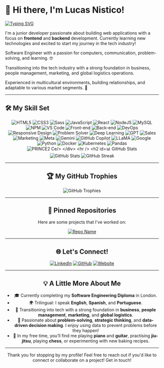 # 👋 Hi there, I'm Lucas Nistico!

[![Typing SVG](https://readme-typing-svg.herokuapp.com?font=Fira+Code&size=24&duration=4000&color=00C4CC&center=true&vCenter=true&width=600&lines=Junior+Developer+🌱;Data+Science+Enthusiast+📊;AI+Explorer+🤖;Problem+Solver+🧠;Software+Engineer+in+Training+👨‍💻;Strategic+Thinker+🧩;Creative+Inventor+💡;Team+Player+🤝;Always+Learning+🚀;Let's+Connect!+🌐)](https://git.io/typing-svg)


I'm a junior developer passionate about building web applications with a focus on **frontend** and **backend** development. Currently learning new technologies and excited to start my journey in the tech industry!

Software Engineer with a passion for computers, communication, problem-solving, and learning. 🤓

Transitioning into the tech industry with a strong foundation in business, people management, marketing, and global logistics operations.

Experienced in multicultural environments, building relationships, and adaptable to various market segments. 🌱

---

## 🛠️ My Skill Set

<div align="center">
    <img src="https://img.shields.io/badge/HTML5-%23E34F26.svg?style=for-the-badge&logo=html5&logoColor=white" alt="HTML5"/>
    <img src="https://img.shields.io/badge/CSS3-%231572B6.svg?style=for-the-badge&logo=css3&logoColor=white" alt="CSS3"/>
    <img src="https://img.shields.io/badge/Sass-%23CC6699.svg?style=for-the-badge&logo=sass&logoColor=white" alt="Sass"/>
    <img src="https://img.shields.io/badge/JavaScript-%23323330.svg?style=for-the-badge&logo=javascript&logoColor=%23F7DF1E" alt="JavaScript"/>
    <img src="https://img.shields.io/badge/React-%2361DAFB.svg?style=for-the-badge&logo=react&logoColor=white" alt="React"/>
    <img src="https://img.shields.io/badge/Node.js-%2343853D.svg?style=for-the-badge&logo=node.js&logoColor=white" alt="NodeJS"/>
    <img src="https://img.shields.io/badge/MySQL-%234479A1.svg?style=for-the-badge&logo=mysql&logoColor=white" alt="MySQL"/>
    <img src="https://img.shields.io/badge/NPM-%23CB3837.svg?style=for-the-badge&logo=npm&logoColor=white" alt="NPM"/>
    <img src="https://img.shields.io/badge/VS%20Code-%23007ACC.svg?style=for-the-badge&logo=visual-studio-code&logoColor=white" alt="VS Code"/>
    <img src="https://img.shields.io/badge/Frontend-%23FF5733.svg?style=for-the-badge&logo=appveyor" alt="Front-end"/>
    <img src="https://img.shields.io/badge/Backend-%230A66C2.svg?style=for-the-badge&logo=appveyor" alt="Back-end"/>
    <img src="https://img.shields.io/badge/DevOps-%23039BE5.svg?style=for-the-badge&logo=appveyor" alt="DevOps"/>
    <img src="https://img.shields.io/badge/Responsive%20Design-%234CAF50.svg?style=for-the-badge&logo=appveyor" alt="Responsive Design"/>
    <img src="https://img.shields.io/badge/Problem%20Solver-%23FF7F50.svg?style=for-the-badge&logo=appveyor" alt="Problem Solver"/>
    <img src="https://img.shields.io/badge/Deep%20Learning-%2320232a.svg?style=for-the-badge&logo=deeplearningdotai&logoColor=white" alt="Deep Learning"/>
    <img src="https://img.shields.io/badge/GPT-%2300A67E.svg?style=for-the-badge&logo=openai&logoColor=white" alt="GPT"/>
    <img src="https://img.shields.io/badge/Sales-%23FF6F00.svg?style=for-the-badge&logo=salesforce&logoColor=white" alt="Sales"/>
    <img src="https://img.shields.io/badge/Marketing-%231DA1F2.svg?style=for-the-badge&logo=marketo&logoColor=white" alt="Marketing"/>
    <img src="https://img.shields.io/badge/Meta-%230076D6.svg?style=for-the-badge&logo=meta&logoColor=white" alt="Meta"/>
    <img src="https://img.shields.io/badge/Gemini-%233B82F6.svg?style=for-the-badge&logo=gemini&logoColor=white" alt="Gemini"/>
    <img src="https://img.shields.io/badge/GitHub%20Copilot-%2312100E.svg?style=for-the-badge&logo=github&logoColor=white&labelColor=blue" alt="GitHub Copilot"/>
    <img src="https://img.shields.io/badge/LLaMA-%230076D6.svg?style=for-the-badge&logo=meta&logoColor=white" alt="LLaMA"/>
    <img src="https://img.shields.io/badge/Google-%234285F4.svg?style=for-the-badge&logo=google&logoColor=white" alt="Google"/>
    <img src="https://img.shields.io/badge/Python-%233776AB.svg?style=for-the-badge&logo=python&logoColor=white" alt="Python"/>
    <img src="https://img.shields.io/badge/Docker-%232496ED.svg?style=for-the-badge&logo=docker&logoColor=white" alt="Docker"/>
    <img src="https://img.shields.io/badge/Kubernetes-%23326CE5.svg?style=for-the-badge&logo=kubernetes&logoColor=white" alt="Kubernetes"/>
    <img src="https://img.shields.io/badge/Pandas-%23150458.svg?style=for-the-badge&logo=pandas&logoColor=white" alt="Pandas"/>
    <img src="https://img.shields.io/badge/PRINCE2-%23004880.svg?style=for-the-badge&logo=apacherocketmq&logoColor=white" alt="PRINCE2 Ce/>
</div>



---

## 📊 GitHub Stats

<div align="center">
  <img src="https://github-readme-stats.vercel.app/api?username=Lucasnistico&show_icons=true&theme=transparent&hide=stars&count_private=true" alt="GitHub Stats"/>
  <img src="https://github-readme-streak-stats.herokuapp.com/?user=Lucasnistico&theme=transparent" alt="GitHub Streak"/>
</div>

---

## 🏆 My GitHub Trophies

<div align="center">
  <img src="https://github-profile-trophy.vercel.app/?username=Lucasnistico&theme=onedark&row=1&no-frame=true&margin-w=15" alt="GitHub Trophies"/>
</div>

---

## 📌 Pinned Repositories

Here are some projects that I've worked on:

[![Repo Name](https://github-readme-stats.vercel.app/api/pin/?username=Lucasnistico&repo=REPO_NAME&theme=transparent)](https://github.com/Lucasnistico/REPO_NAME)

---

## 🌐 Let's Connect!

[![LinkedIn](https://img.shields.io/badge/LinkedIn-%230A66C2.svg?style=for-the-badge&logo=linkedin&logoColor=white)](https://linkedin.com/in/lucasnistico)
[![GitHub](https://img.shields.io/badge/GitHub-%2312100E.svg?style=for-the-badge&logo=github&logoColor=white)](https://github.com/Lucsnistico)
[![Website](https://img.shields.io/badge/Website-%23000000.svg?style=for-the-badge&logo=About.me&logoColor=white)](https://www.lucasnistico.com)


---

## 💡 A Little More About Me

- 🎓 Currently completing my **Software Engineering Diploma** in London.
- 🌍 Trilingual: I speak **English**, **Spanish**, and **Portuguese**.
- 💼 Transitioning into tech with a strong foundation in **business**, **people management**, **marketing**, and **global logistics**.
- 🧠 Passionate about **problem-solving**, **strategic thinking**, and **data-driven decision making**. I enjoy using data to prevent problems before they happen!
- 🎸 In my free time, you’ll find me playing **piano** and **guitar**, practising **jiu-jitsu**, playing **chess**, or experimenting with new baking recipes.

---

Thank you for stopping by my profile! Feel free to reach out if you'd like to connect or collaborate on a project! Get in touch!


